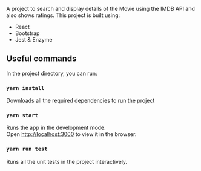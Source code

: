 A project to search and display details of the Movie using the IMDB API and also shows ratings. This project is built using:
* React
* Bootstrap
* Jest & Enzyme

## Useful commands

In the project directory, you can run:

### `yarn install`

Downloads all the required dependencies to run the project

### `yarn start`

Runs the app in the development mode.<br>
Open [http://localhost:3000](http://localhost:3000) to view it in the browser.

### `yarn run test`

Runs all the unit tests in the project interactively.
